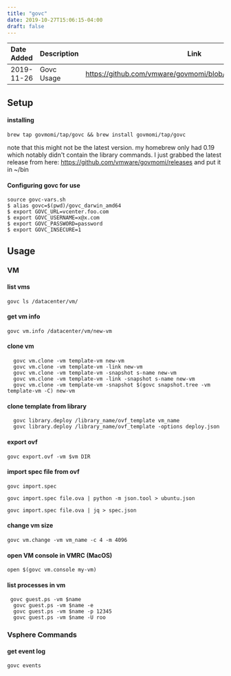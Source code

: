 ```yaml
---
title: "govc"
date: 2019-10-27T15:06:15-04:00
draft: false
---
```


|Date Added|Description|Link|
|:---|:---|---|
|2019-11-26| Govc Usage| https://github.com/vmware/govmomi/blob/master/govc/USAGE.md| 



## Setup 

#### installing

`brew tap govmomi/tap/govc && brew install govmomi/tap/govc`

note that this might not be the latest version. my homebrew only had 0.19 which notably didn't contain the library commands. I just grabbed the latest release from here: https://github.com/vmware/govmomi/releases and put it in ~/bin

#### Configuring govc for use
```
source govc-vars.sh
$ alias govc=$(pwd)/govc_darwin_amd64
$ export GOVC_URL=vcenter.foo.com
$ export GOVC_USERNAME=x@x.com
$ export GOVC_PASSWORD=password
$ export GOVC_INSECURE=1
```

## Usage

### VM

#### list vms
`govc ls /datacenter/vm/`

#### get vm info
`govc vm.info /datacenter/vm/new-vm`


#### clone vm 
```
  govc vm.clone -vm template-vm new-vm
  govc vm.clone -vm template-vm -link new-vm
  govc vm.clone -vm template-vm -snapshot s-name new-vm
  govc vm.clone -vm template-vm -link -snapshot s-name new-vm
  govc vm.clone -vm template-vm -snapshot $(govc snapshot.tree -vm template-vm -C) new-vm
```

#### clone template from library 
```
  govc library.deploy /library_name/ovf_template vm_name
  govc library.deploy /library_name/ovf_template -options deploy.json
```

#### export ovf

`govc export.ovf -vm $vm DIR`

#### import spec file from ovf
```
govc import.spec

govc import.spec file.ova | python -m json.tool > ubuntu.json

govc import.spec file.ova | jq > spec.json
```


#### change vm size
`govc vm.change -vm vm_name -c 4 -m 4096`

#### open VM console in VMRC (MacOS)
`open $(govc vm.console my-vm)`

#### list processes in vm
```
 govc guest.ps -vm $name
  govc guest.ps -vm $name -e
  govc guest.ps -vm $name -p 12345
  govc guest.ps -vm $name -U roo
```

### Vsphere Commands 

#### get event log
`govc events`




